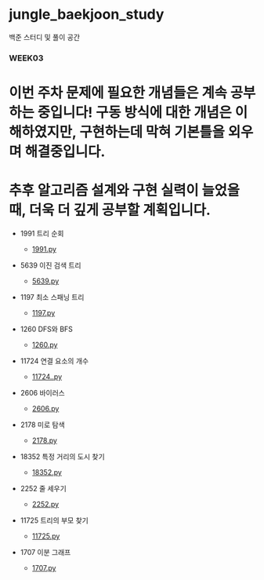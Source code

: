 # jungle_baekjoon_study
백준 스터디 및 풀이 공간

### WEEK03

# 이번 주차 문제에 필요한 개념들은 계속 공부하는 중입니다! 구동 방식에 대한 개념은 이해하였지만, 구현하는데 막혀 기본틀을 외우며 해결중입니다.
# 추후 알고리즘 설계와 구현 실력이 늘었을 때, 더욱 더 깊게 공부할 계획입니다.

* 1991 트리 순회
    - [1991.py](1991.py)

* 5639 이진 검색 트리
    - [5639.py](5639.py)

* 1197 최소 스패닝 트리
    - [1197.py](1197.py)

* 1260 DFS와 BFS
    - [1260.py](1260.py)

* 11724 연결 요소의 개수
    - [11724..py](11724.py)

* 2606 바이러스
    - [2606.py](2606.py)

* 2178 미로 탐색
    - [2178.py](2178.py)

* 18352 특정 거리의 도시 찾기
    - [18352.py](18352.py)

* 2252 줄 세우기
    - [2252.py](2252.py)

* 11725 트리의 부모 찾기
    - [11725.py](11725.py)

* 1707 이분 그래프
    - [1707.py](1707.py)
